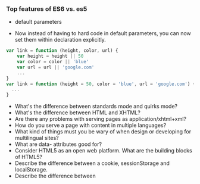 ### Top features of ES6 vs. es5

* default parameters
- Now instead of having to hard code in default parameters, you can now set them within declaration explicitly.
```javascript
var link = function (height, color, url) {
    var height = height || 50
    var color = color || 'blue'
    var url = url || 'google.com'
    ...
}
var link = function (height = 50, color = 'blue', url = 'google.com') {
  ...
}
```
* What's the difference between standards mode and quirks mode?
* What's the difference between HTML and XHTML?
* Are there any problems with serving pages as application/xhtml+xml?
* How do you serve a page with content in multiple languages?
* What kind of things must you be wary of when design or developing for multilingual sites?
* What are data- attributes good for?
* Consider HTML5 as an open web platform. What are the building blocks of HTML5?
* Describe the difference between a cookie, sessionStorage and localStorage.
* Describe the difference between <script>, <script async> and <script defer>.
* Why is it generally a good idea to position CSS <link>s between <head></head> and JS <script>s just before </body>? Do you know any exceptions?
* What is progressive rendering?
* Have you used different HTML templating languages before?
